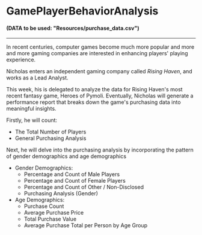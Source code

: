 # GamePlayerBehaviorAnalysis
#### (DATA to be used: "Resources/purchase_data.csv")
------------------------

In recent centuries, computer games become much more popular and more and more gaming companies are interested in enhancing players' playing experience. 

Nicholas enters an independent gaming company called *Rising Haven*, and works as a Lead Analyst.

This week, his is delegated to analyze the data for Rising Haven's most recent fantasy game, Heroes of Pymoli.
Eventually, Nicholas will generate a performance report that breaks down the game's purchasing data into meaningful insights.

Firstly, he will count: 
- The Total Number of Players
- General Purchasing Analysis

Next, he will delve into the purchasing analysis by incorporating the pattern of gender demographics and age demographics
- Gender Demographics: 
  - Percentage and Count of Male Players
  - Percentage and Count of Female Players
  - Percentage and Count of Other / Non-Disclosed
  - Purchasing Analysis (Gender)
- Age Demographics: 
  - Purchase Count
  - Average Purchase Price
  - Total Purchase Value
  - Average Purchase Total per Person by Age Group
